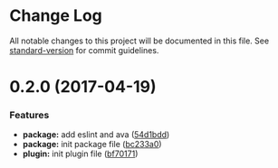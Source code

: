 # Change Log

All notable changes to this project will be documented in this file. See [standard-version](https://github.com/conventional-changelog/standard-version) for commit guidelines.

<a name="0.2.0"></a>
# 0.2.0 (2017-04-19)


### Features

* **package:** add eslint and ava ([54d1bdd](https://github.com/yidinghan/mongoose-string-collection/commit/54d1bdd))
* **package:** init package file ([bc233a0](https://github.com/yidinghan/mongoose-string-collection/commit/bc233a0))
* **plugin:** init plugin file ([bf70171](https://github.com/yidinghan/mongoose-string-collection/commit/bf70171))
